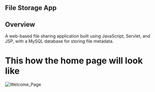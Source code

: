 ## File Storage App
## Overview
A web-based file sharing application built using JavaScript, Servlet, and JSP, with a MySQL database for storing file metadata.
# This how the home page will look like
![Welcome_Page](https://github.com/user-attachments/assets/c528613b-3631-4bd5-8937-5c8f77d99ec2)

